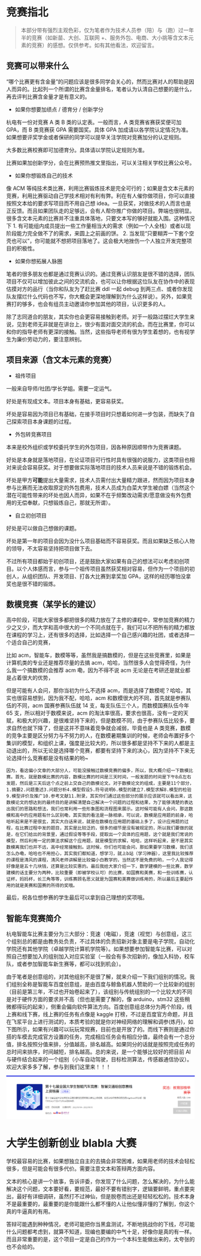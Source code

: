 # 竞赛指北

> 本部分带有强烈主观色彩，仅为笔者作为技术人员参（陪）与（跑）过一年半的竞赛（如新苗、大创、互联网 +、服务外包、电商、大小挑等含文本元素的竞赛）的感想。仅供参考。如有其他看法，欢迎留言。

## 竞赛可以带来什么

“哪个比赛更有含金量”的问题应该是很多同学会关心的，然而比赛对人的帮助是因人而异的。比起列一个所谓的比赛含金量排名，笔者认为认清自己想要的是什么，再去评判比赛含金量才是有意义的。

- 如果你想要加绩点 / 德育分 / 创新学分

杭电有一份对竞赛 A 类 B 类的认定表。一般而言，A 类竞赛省赛获奖便可加 GPA，而 B 类竞赛获 GPA 需要国奖。具体 GPA 加成请以各学院认定情况为准。如果想要评奖学金或者保研的同学可以提早关注学院对竞赛加分的认定规则。

大多数比赛校赛即可加德育分。具体请以学院认定规则为准。

比赛如果加创新学分，会在比赛预热推文里指出，可以关注相关学校比赛公众号。

- 如果你想锻炼自己的技术

像 ACM 等纯技术类比赛，利用比赛锻炼技术是完全可行的；如果是含文本元素的竞赛，利用比赛驱动自己学技术相对有利有弊。利在有人催你做项目，你可以直接按照文本给的要求写项目而不用自己想 idea。一旦获奖，对做技术的人而言也是正反馈。而且如果团队走的足够远，会有人帮你推广你做的项目。弊端也很明显。很多含文本元素的比赛并不注重具体落地，只要文本写的够好就能入围。这种情况下 1. 有可能组内成员提出一些工作量相当大的需求（例如一个人全栈）或者以现阶段能力完全做不了的需求，来圆上之前画的饼。 2. 当发现“只要糊弄一下套个空壳也可以”，你可能就不想把项目落地了。这会极大地挫伤一个人独立开发完整项目的积极性。

- 如果你想拓展人脉圈

笔者的很多朋友也都是通过竞赛认识的。通过竞赛认识朋友是很不错的选择，团队项目不仅可以增加彼此之间的交流机会，也可以让你根据这位队友在协作中的表现估摸对方的品行（当你和队友为了赶比赛 ddl 一起 debug 到两三点、或者你发现队友摆烂什么代码也不写，你大概会更深地理解到为什么这样说）。另外，如果竞赛打的够多，也会有组员主动邀请你参加其他的项目，认识更多的人。

除了志同道合的朋友，其实你也会更容易接触到老师。对于一般路过摆烂大学生来说，见到老师无非就是在讲台上，很少有面对面交流的机会。而在比赛里，你可以和你的指导老师有更深的接触。当然，这些指导老师有很为学生着想的，也有视学生为廉价劳动力的，要注意辨别。

## 项目来源（含文本元素的竞赛）

- 祖传项目

一般来自导师/社团/学长学姐。需要一定运气。

好处是有现成文本。项目本身有基础，更容易获奖。

坏处是容易因为项目已有基础，在接手项目时只想着如何进一步包装，而缺失了自己探索项目本身课题的过程。

- 外包转竞赛项目

本来是校外组织或学校委托学生的外包项目，因各种原因顺带作为竞赛课题。

好处是本身就是落地项目，在论证项目可行性时具有很强的说服力，这类项目也相对来说会容易获奖。对于想要做实际落地项目的技术人员来说是不错的锻炼机会。

坏处是甲方<strong>可能</strong>提出大量需求，技术人员需付出大量精力跟进，然而因为项目本身参与比赛而无法收取原定的外包费用，技术人员成为白菜大学生被白嫖（当然这个潜在可能性带来的坏处也因人而异，如果不在乎频繁改动需求/愿意做没有外包费用的无偿奉献，只想锻炼自己，那就无所谓）。

- 自立初创项目

好处是可以做自己想做的课题。

坏处是第一年的项目会因为没什么项目基础而不容易获奖。而且如果缺乏核心人物的领导，不太容易坚持把项目做下去。

不过所有项目都始于初创项目，还是鼓励大家如果有自己的想法可以考虑初创项目。以个人体感而言，参与一个祖传项目虽然获奖相对容易，但作为一个项目的初创人，从组织团队、开发项目、打各大比赛到拿奖加 GPA，这样的经历哪怕没拿奖也是很不错的锻炼。

## 数模竞赛（某学长的建议）

高中阶段，可能大家很多都把很多的精力放在了主修的课程中，常参加竞赛的精力少之又少，而大学和高中很大的一个不同点就在于，我们可以不把所有的精力都放在课程的学习上，还有很多的选择，比如选择一个自己感兴趣的社团，或者选择一个适合自己的竞赛，

比如 acm，智能车，数模等等，虽然我是搞数模的，但是在这些竞赛里，如果是计算机类的专业还是推荐尽量的去搞 acm，哈哈，当然很多人会觉得奇怪，为什么我一个搞数模的会推荐 acm 嘞，因为不得不说 acm 无论是在考研还是就业都是占着很大的优势，

但是可能有人会问，那你当初为什么不选择 acm，而是选择了数模呢？哈哈，其实也很容易想到，因为我不配，哈哈，acm 和数模很大的不同，首先就是参赛队伍的不同，acm 国赛参赛队伍就 14 支，每支队伍三个人，而数模国赛队伍今年 65 支，所以相对于数模来说，acm 的淘汰率很高，要求也很高，没有一定的天赋，和极大的兴趣，是很难坚持下来的，但是数模不同，由于参赛队伍比较多，要求自然也就下降了，但是这并不意味着竞争就会减弱，毕竟也是 A 类竞赛，数模的竞争主要是区分努力与不努力的人，在数模暑期集训的时候，老师会布置好多个集训的模型，和组织上课，强度是比较大的，所以很多都是坚持不下来的人都是主动退出的，所以无论是选择哪个竞赛，都要有坚持下来的决心，因为坚持不下来无论选择什么竞赛都是没有结果的哟~

```
因为，看这偏小文章的大部分人，可能没接触过数模竞赛的偏多，所以，我大概介绍一下数模比赛。首先，就是数模比赛的内容，数模比赛的时间是三天时间，一般发题的时间是下午8点左右发题，然后是三天后这个点之前上交自己的数模论文。对于数模论文的组成，主要是11个部分， 1.摘要2.问题重述3.问题分析4.模型假设5.符号说明6.模型的建立7.模型求解8.模型的检验9.模型评价及推广10.参考文献11.附录，其实你们通过这些部分的展示应该就可以看出来，这数模论文的想达到的最终目的是讲解清楚自己解决一个问题的过程和结果，为了能够清楚的表达出我们的思路和想法，我们也常利用一些形象图和流程图来展示。这时候可能有人会问，那这数模和高中的应用题有什么区别嘞，其实我的看法是一脉相承，可以说，数模是应用题的前身，哈哈听起来是不是很玄，其实大白话来说，就是在数模在应用题的基础上多了，设计应用题的过程，在比赛过程中发的题目，其实是比较泛的，很多的细节是没有被规定的，所以我们要做的就是，在它们给出的背景里，通过假设等等手段，提取出一个具体的应用题，这个就是我们常说的模型，然后利用一定的算法求解这个应用题，就是模型的求解，哈哈，这样听起来，是不是其实数模离我们也并不远，高中经常接触到。这时候，你们也可能会问，那如果要学习数模，我们该怎么办嘞，哈哈也不用担心，其实我们都知道，想学习，就上b站（学习神器），这里我比较推荐的课程是清风的课程，清风老师讲解是比较偏小白教学的，当然这不是免费的哟，一个人我记得好像是是五十几块钱，还算是比较实惠的。最后我给大家介绍一下，数学建模的一些比赛，数学建模的话主要分为两种，比较重要（即被学校认可）的比赛，如国赛和美赛，和一些训练赛，认证杯，妈妈杯，长三角等等，训练赛顾名思义就是为国赛和美赛做训练用的，所以最后主要起作用的就是美赛和国赛的所得的奖哦。
```

最后，祝各位想参赛的学生最后可以拿到自己理想的奖项哦。

## 智能车竞赛简介

杭电智能车比赛主要分为三大部分：竞速（电磁），竞速（视觉）与创意组，这三个组别总的都是由教务处负责，不过具体的负责招新对象主要是电子学院，自动化学院还有其他学院（卓越学院计算机学院等）。如果想要参加智能车比赛，可以对照自己想要加入的组别加入对应实验室（一般会有多次招新的，像加入科协，校车队，或者参加智能车新生赛等，都可以找到机会）。

由于笔者是创意组的，对其他组别不是很了解，就来介绍一下我们组别的情况。我们组别全称是智能车百度创意组，是由百度与鲸鱼机器人赞助的一个比较新的组别（目前是第三年，不过也开始卷起来了），该组别与传统组别的一个比较大的不同是对于硬件方面的要求并不高（但也是需要了解的，像 arduino，stm32 这些稍微都得玩的起来），侧重会偏向软件算法方向。百度创意组总体分为两个阶段，线上赛和线下赛，线上赛的任务有点像是 kaggle 打榜，不过是百度官方命题，并且在飞浆平台上进行测试的，本质考验的就是你对神经网络的理解和调参(炼丹)，如下图所示，如果有兴趣可以玩玩常规赛，目前也是开放了的。而线下赛则是通过你搭的车模去完成官方设置的任务，完成相应任务会有相应分值，最终会有一个总分值，排名按照分值来排，分值越高，排名越高。如果同分的话就是按照完成任务的总时间来排序，时间越短，排名越高。总的来说，是一个能够比较好的把目前 AI 与硬件结合起来的一个组别（小车自动驾驶，目标检测算法，传感器通信协议）。欢迎大家多多了解，参与到我们这里来！！！

![](static/boxcnQe2AYHX93NUz6Sfoq3hUPd.png)

# 大学生创新创业 blabla 大赛

学校最容易的比赛，如果想独立自主的去搞会非常困难，如果用老师的技术会轻松很多，但是可能会有很多代价。需要注意文本和答辩两方面内容。

文本的核心是讲一个故事，告诉评委，你发现了什么问题，怎么解决的，为什么能解决这个问题，文本要好看，要规范，最好不要有错别字，逻辑要鲜明，重点要突出，最好有详细调研，虽然打不过神仙，但是脱卷而出还是轻轻松松的。技术本身不是最重要的，最重要的是你能跟什么都不懂的人让他似懂非懂的了解到，你这个真的牛逼真的有用。

答辩可能遇到种种情况，老师可能把你当黑盒测试，不断地挑战你的下线，尽可能什么问题都考虑到，就算不知道，现编也要编的中气十足，好像你是真的有一样。而且非常重要的是，这个项目一定是自己的作为一个本科生能做出来的，太夸张的也不会给的。
